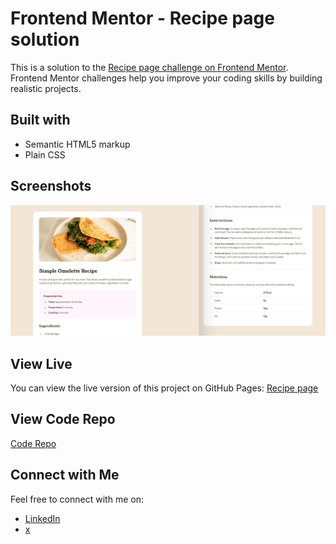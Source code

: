 # Frontend Mentor - Recipe page solution

This is a solution to the [Recipe page challenge on Frontend Mentor](https://www.frontendmentor.io/challenges/recipe-page-KiTsR8QQKm). Frontend Mentor challenges help you improve your coding skills by building realistic projects.

## Built with

- Semantic HTML5 markup
- Plain CSS


## Screenshots

![Screenshot](img/screenshot.png)

## View Live

You can view the live version of this project on GitHub Pages: [Recipe page](https://iamupo.github.io/FrontendMentor-Solutions/reciep-page/)

## View Code Repo

[Code Repo](https://github.com/IamUPO/FrontendMentor-Solutions/tree/main/reciep-page)

## Connect with Me

Feel free to connect with me on:

- [LinkedIn](https://www.linkedin.com/in/iamupo/)
- [x](https://www.x.com/iamupo/)
